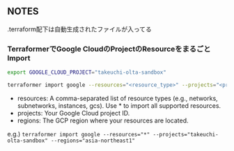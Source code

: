 ## NOTES

.terraform配下は自動生成されたファイルが入ってる

### TerraformerでGoogle CloudのProjectのResourceをまるごとImport
```bash
export GOOGLE_CLOUD_PROJECT="takeuchi-olta-sandbox"
```

```bash
terraformer import google --resources="<resource_type>" --projects="<project_id>" --regions="<region>"
```
- resources: A comma-separated list of resource types (e.g., networks, subnetworks, instances, gcs). Use * to import all supported resources.
- projects: Your Google Cloud project ID.
- regions: The GCP region where your resources are located.

e.g.) `terraformer import google --resources="*" --projects="takeuchi-olta-sandbox" --regions="asia-northeast1"`
